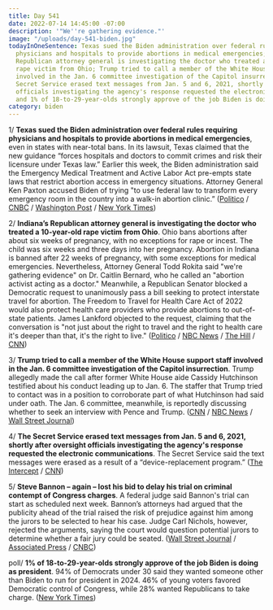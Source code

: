 ```yaml
---
title: Day 541
date: 2022-07-14 14:45:00 -07:00
description: '"We''re gathering evidence."'
image: "/uploads/day-541-biden.jpg"
todayInOneSentence: Texas sued the Biden administration over federal rules requiring
  physicians and hospitals to provide abortions in medical emergencies; Indiana’s
  Republican attorney general is investigating the doctor who treated a 10-year-old
  rape victim from Ohio; Trump tried to call a member of the White House support staff
  involved in the Jan. 6 committee investigation of the Capitol insurrection; the
  Secret Service erased text messages from Jan. 5 and 6, 2021, shortly after oversight
  officials investigating the agency's response requested the electronic communications;
  and 1% of 18-to-29-year-olds strongly approve of the job Biden is doing as president.
category: biden
---
```


1/ **Texas sued the Biden administration over federal rules requiring physicians and hospitals to provide abortions in medical emergencies**, even in states with near-total bans. In its lawsuit, Texas claimed that the new guidance “forces hospitals and doctors to commit crimes and risk their licensure under Texas law.” Earlier this week, the Biden administration said the Emergency Medical Treatment and Active Labor Act pre-empts state laws that restrict abortion access in emergency situations. Attorney General Ken Paxton accused Biden of trying "to use federal law to transform every emergency room in the country into a walk-in abortion clinic.” ([Politico](https://www.politico.com/news/2022/07/14/texas-biden-abortion-trump-00045846) / [CNBC](https://www.cnbc.com/2022/07/14/texas-sues-biden-administration-over-abortion-rule.html) / [Washington Post](https://www.washingtonpost.com/nation/2022/07/14/texas-sues-biden-emergency-abortion/) / [New York Times](https://www.nytimes.com/2022/07/14/us/texas-abortion-lawsuit-paxton.html))

2/ **Indiana’s Republican attorney general is investigating the doctor who treated a 10-year-old rape victim from Ohio**. Ohio bans abortions after about six weeks of pregnancy, with no exceptions for rape or incest. The child was six weeks and three days into her pregnancy. Abortion in Indiana is banned after 22 weeks of pregnancy, with some exceptions for medical emergencies. Nevertheless, Attorney General Todd Rokita said "we're gathering evidence" on Dr. Caitlin Bernard, who he called an "abortion activist acting as a doctor." Meanwhile, a Republican Senator blocked a Democratic request to unanimously pass a bill seeking to protect interstate travel for abortion. The Freedom to Travel for Health Care Act of 2022  would also protect health care providers who provide abortions to out-of-state patients. James Lankford objected to the request, claiming that the conversation is "not just about the right to travel and the right to health care it's deeper than that, it's the right to live." ([Politico](https://www.politico.com/news/2022/07/13/indiana-doctor-10-year-old-rape-victim-00045764) / [NBC News](https://www.nbcnews.com/politics/politics-news/indiana-attorney-general-says-will-investigate-doctor-treated-10-year-rcna38223) / [The Hill](https://thehill.com/homenews/senate/3559360-gop-senator-blocks-bill-to-protect-interstate-travel-for-abortion/) / [CNN](https://www.cnn.com/2022/07/14/politics/republicans-block-senate-bill-abortion-travel-states/index.html))

3/ **Trump tried to call a member of the White House support staff involved in the Jan. 6 committee investigation of the Capitol insurrection**. Trump allegedly made the call after former White House aide Cassidy Hutchinson testified about his conduct leading up to Jan. 6. The staffer that Trump tried to contact was in a position to corroborate part of what Hutchinson had said under oath. The Jan. 6 committee, meanwhile, is reportedly discussing whether to seek an interview with Pence and Trump. ([CNN](https://www.cnn.com/2022/07/13/politics/trump-contact-white-house-support-staffer-january-6-committee/index.html) / [NBC News](https://www.nbcnews.com/politics/donald-trump/trump-attempted-call-white-house-support-staff-member-talks-jan-6-pane-rcna38155) / [Wall Street Journal](https://www.wsj.com/articles/jan-6-panel-considers-seeking-testimony-from-donald-trump-mike-pence-11657821175?mod=politics_lead_pos1))

4/ **The Secret Service erased text messages from Jan. 5 and 6, 2021, shortly after oversight officials investigating the agency's response requested the electronic communications**.  The Secret Service said the text messages were erased as a result of a “device-replacement program.” ([The Intercept](https://theintercept.com/2022/07/14/jan-6-texts-deleted-secret-service/) / [CNN](https://www.cnn.com/2022/07/14/politics/secret-service-text-messages-erased/index.html))

5/ **Steve Bannon – again – lost his bid to delay his trial on criminal contempt of Congress charges**. A federal judge said Bannon's trial can start as scheduled next week. Bannon’s attorneys had argued that the publicity ahead of the trial raised the risk of prejudice against him among the jurors to be selected to hear his case. Judge Carl Nichols, however, rejected the arguments, saying the court would question potential jurors to determine whether a fair jury could be seated. ([Wall Street Journal](https://www.wsj.com/articles/steve-bannon-loses-last-minute-bid-to-delay-contempt-trial-11657817215?mod=politics_lead_pos2) / [Associated Press](https://apnews.com/article/capitol-siege-steve-bannon-donald-trump-subpoenas-congress-e7a95dc818fedcad09d58974a6c4025c) / [CNBC](https://www.cnbc.com/2022/07/14/judge-denies-trial-delay-for-former-trump-aide-steven-bannon-on-janpoint6-contempt-of-congress-charges.html))

poll/ **1% of 18-to-29-year-olds strongly approve of the job Biden is doing as president**. 94% of Democrats under 30 said they wanted someone other than Biden to run for president in 2024. 46% of young voters favored Democratic control of Congress, while 28% wanted Republicans to take charge. ([New York Times](https://www.nytimes.com/2022/07/14/us/politics/youth-voters-midterms-polling.html))

